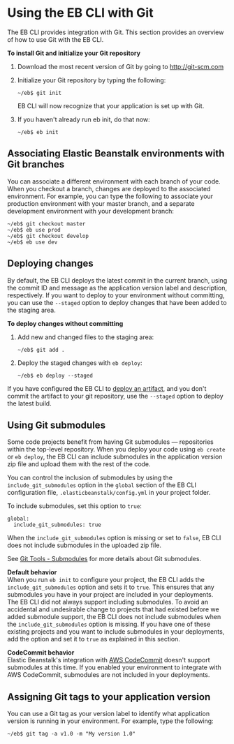 # Using the EB CLI with Git<a name="eb3-cli-git"></a>

The EB CLI provides integration with Git\. This section provides an overview of how to use Git with the EB CLI\.

**To install Git and initialize your Git repository**

1. Download the most recent version of Git by going to [http://git\-scm\.com](http://git-scm.com)

1. Initialize your Git repository by typing the following:

   ```
   ~/eb$ git init
   ```

   EB CLI will now recognize that your application is set up with Git\.

1. If you haven't already run eb init, do that now: 

   ```
   ~/eb$ eb init
   ```

## Associating Elastic Beanstalk environments with Git branches<a name="eb3-cli-git.branches"></a>

You can associate a different environment with each branch of your code\. When you checkout a branch, changes are deployed to the associated environment\. For example, you can type the following to associate your production environment with your master branch, and a separate development environment with your development branch:

```
~/eb$ git checkout master
~/eb$ eb use prod
~/eb$ git checkout develop
~/eb$ eb use dev
```

## Deploying changes<a name="eb3-cli-git.deploy"></a>

By default, the EB CLI deploys the latest commit in the current branch, using the commit ID and message as the application version label and description, respectively\. If you want to deploy to your environment without committing, you can use the `--staged` option to deploy changes that have been added to the staging area\.

**To deploy changes without committing**

1. Add new and changed files to the staging area:

   ```
   ~/eb$ git add .
   ```

1. Deploy the staged changes with `eb deploy`:

   ```
   ~/eb$ eb deploy --staged
   ```

If you have configured the EB CLI to [deploy an artifact](eb-cli3-configuration.md#eb-cli3-artifact), and you don't commit the artifact to your git repository, use the `--staged` option to deploy the latest build\.

## Using Git submodules<a name="eb3-cli-git.submodules"></a>

Some code projects benefit from having Git submodules — repositories within the top\-level repository\. When you deploy your code using `eb create` or `eb deploy`, the EB CLI can include submodules in the application version zip file and upload them with the rest of the code\.

You can control the inclusion of submodules by using the `include_git_submodules` option in the `global` section of the EB CLI configuration file, `.elasticbeanstalk/config.yml` in your project folder\.

To include submodules, set this option to `true`:

```
global:
  include_git_submodules: true
```

When the `include_git_submodules` option is missing or set to `false`, EB CLI does not include submodules in the uploaded zip file\.

See [Git Tools \- Submodules](https://git-scm.com/book/en/v2/Git-Tools-Submodules) for more details about Git submodules\.

**Default behavior**  
When you run `eb init` to configure your project, the EB CLI adds the `include_git_submodules` option and sets it to `true`\. This ensures that any submodules you have in your project are included in your deployments\.  
The EB CLI did not always support including submodules\. To avoid an accidental and undesirable change to projects that had existed before we added submodule support, the EB CLI does not include submodules when the `include_git_submodules` option is missing\. If you have one of these existing projects and you want to include submodules in your deployments, add the option and set it to `true` as explained in this section\.

**CodeCommit behavior**  
Elastic Beanstalk's integration with [AWS CodeCommit](eb-cli-codecommit.md) doesn't support submodules at this time\. If you enabled your environment to integrate with AWS CodeCommit, submodules are not included in your deployments\.

## Assigning Git tags to your application version<a name="eb3-cli-git.tags"></a>

You can use a Git tag as your version label to identify what application version is running in your environment\. For example, type the following:

```
~/eb$ git tag -a v1.0 -m "My version 1.0"
```